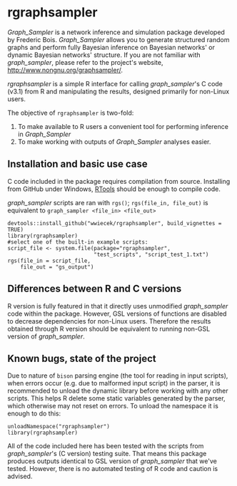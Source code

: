 
# rgraphsampler

*Graph_Sampler* is a network inference and simulation package developed by Frederic Bois. *Graph_Sampler* allows you to generate structured random graphs and perform fully Bayesian inference on Bayesian networks' or dynamic Bayesian networks' structure. If you are not familiar with *graph_sampler*, please refer to the project's website, <http://www.nongnu.org/graphsampler/>.

_rgraphsampler_ is a simple R interface for calling *graph_sampler*'s C code (v3.1) from R and manipulating the results, designed primarily for non-Linux users. 

The objective of `rgraphsampler` is two-fold:

1. To make available to R users a convenient tool for performing inference in *Graph_Sampler*
2. To make working with outputs of *Graph_Sampler* analyses easier.


## Installation and basic use case

C code included in the package requires compilation from source. Installing from GitHub under Windows, [RTools](https://cran.r-project.org/bin/windows/Rtools/) should be enough to compile code.

*graph_sampler* scripts are ran with `rgs()`; `rgs(file_in, file_out)` is equivalent to `graph_sampler <file_in> <file_out>` 

```
devtools::install_github("wwiecek/rgraphsampler", build_vignettes = TRUE)
library(rgraphsampler)
#select one of the built-in example scripts:
script_file <- system.file(package="rgraphsampler", 
                           "test_scripts", "script_test_1.txt")
rgs(file_in = script_file, 
    file_out = "gs_output")
```

## Differences between R and C versions

R version is fully featured in that it directly uses unmodified *graph_sampler* code within the package. However, GSL versions of functions are disabled to decrease dependencies for non-Linux users. Therefore the results obtained through R version should be equivalent to running non-GSL version of *graph_sampler*.

## Known bugs, state of the project

Due to nature of `bison` parsing engine (the tool for reading in input scripts), when errors occur (e.g. due to malformed input script) in the parser, it is recommended to unload the dynamic library before working with any other scripts. This helps R delete some static variables generated by the parser, which otherwise may not reset on errors. To unload the namespace it is enough to do this:

```
unloadNamespace("rgraphsampler")
library(rgraphsampler)
```

All of the code included here has been tested with the scripts from *graph_sampler*'s (C version) testing suite. That means this package produces outputs identical to GSL version of *graph_sampler* that we've tested. However, there is no automated testing of R code and caution is advised.
